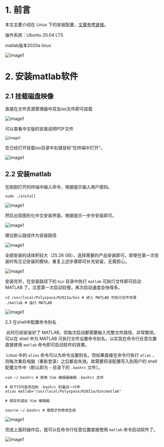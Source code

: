 # 1. 前言

本文主要介绍在 Linux 下的安装配置，[文章参考链接]()。

操作系统：Ubuntu 20.04 LTS

matlab版本2020a linux

![image1](images/MATLAB_Ubuntu_index1.png)

# 2. 安装matlab软件

## 2.1 挂载磁盘映像

直接在文件资源管理器中双击iso文件即可挂载

![image1](images/MATLAB_Ubuntu_index2.png)

可以查看中文版的安装说明PDF文件

<img src="images/MATLAB_Ubuntu_index3.png" alt="image1" style="zoom:80%;" />

在已经打开挂载iso目录中右键鼠标“在终端中打开”。

![image1](images/MATLAB_Ubuntu_index4.png)

## 2.2 安装matlab

在刚刚打开的终端中输入命令，根据提示输入用户密码。

```
sudo ./install
```

![image1](images/MATLAB_Ubuntu_index5.png)

然后出现图形化中文安装界面，根据提示一步步安装即可。

![image1](images/MATLAB_Ubuntu_index6.png)

建议默认路径作为安装路径

![image1](images/MATLAB_Ubuntu_index7.png)

全部安装的话体积较大（25.26 GB），选择需要的产品安装即可。即使在第一次安装时有忘记安装的模块，重复上述步骤即可补充安装，无需担心。

![image1](images/MATLAB_Ubuntu_index8.png)

安装完毕，在安装路径下的 `bin` 目录中执行 `matlab` 可执行文件即可启动 MATLAB 了。注意第一次启动较慢，再次启动速度会快得多。

```
cd /usr/local/Polyspace/R2021a/bin # 进入 MATLAB 可执行文件目录
./matlab # 运行 MATLAB
```

![image1](images/MATLAB_Ubuntu_index9.png)

2.3 在shell中配置命令别名

​		此时已经安装好了 MATLAB，但每次启动都需要输入完整文件路径，非常繁琐。可以在 shell 中为 MATLAB 可执行文件设置命令别名，以实现在命令行任意位置直接使用 `matlab` 命令即可启动软件的效果。

​		Linux 中的 `alias` 命令可以为命令设置别名，但如果直接在命令行执行 `alias` ，则每次重启电脑（重新登录）之后都会失效。故需要将该配置写入到用户的 shell 配置文件中（默认即为 `~` 目录下的 `.bashrc` 文件）。

```
vim ~/.bashrc # 使用 Vim 编辑器编辑 .bashrc 文件

# 将下行内容添加到 .bashrc 的最后一行中
alias matlab="/usr/local/Polyspace/R2021a/bin/matlab"

# 保存并退出 Vim 编辑器

source ~/.bashrc # 使刚才的修改生效
```

![image1](images/MATLAB_Ubuntu_index10.png)

完成上面的操作后，就可以在命令行任意位置直接使用 `matlab` 命令启动软件了。

![image1](images/MATLAB_Ubuntu_index11.png)
